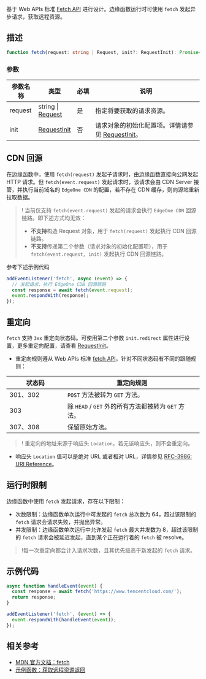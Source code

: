基于 Web APIs 标准 [Fetch API](https://developer.mozilla.org/en-US/docs/Web/API/Fetch_API) 进行设计。边缘函数运行时可使用 `fetch` 发起异步请求，获取远程资源。

## 描述 
```typescript
function fetch(request: string | Request, init?: RequestInit): Promise<Response>
```

### 参数

<table>
  <thead>
    <tr>
      <th width="15%">参数名称</th>
      <th width="15%">类型</th>
      <th width="10%">必填</th>
      <th width="60%">说明</th>
    </tr>
  </thead>
  <tbody>
    <tr>
      <td>request</td>
      <td>
        string | <br>
        <a href="https://www.tencentcloud.com/document/product/1145/52690">Request</a>
      </td>
      <td>是</td>
      <td>指定将要获取的请求资源。</li>
      </td>
    </tr>
    <tr>
      <td>init</td>
      <td><a href="https://www.tencentcloud.com/document/product/1145/52690#RequestInit">RequestInit</a></td>
      <td>否</td>
      <td>
        请求对象的初始化配置项。详情请参见 <a href="https://www.tencentcloud.com/document/product/1145/52690#RequestInit">RequestInit</a>。
      </td>
    </tr>
  </tbody>
</table>

## CDN 回源
在边缘函数中，使用 `fetch(request)` 发起子请求时，由边缘函数直接向公网发起 HTTP 请求。但 `fetch(event.request)` 发起请求时，该请求会由 CDN Server 接管，并执行当前域名的 `EdgeOne CDN` 的配置，若不存在 CDN 缓存，则向源站重新拉取数据。

>! 当前仅支持 `fetch(event.request)` 发起的请求会执行 `EdgeOne CDN` 回源链路。即下述方式均无效：
>- **不支持**构造 Request 对象，用于 `fetch(request)` 发起执行 CDN 回源链路。
>- **不支持**传递第二个参数（请求对象的初始化配置项），用于`fetch(event.request, init)` 发起执行 CDN 回源链路。

参考下述示例代码

```typescript
addEventListener('fetch', async (event) => {
  // 发起请求，执行 EdgeOne CDN 回源链路
  const response = await fetch(event.request);
  event.respondWith(response);
});
```

## 重定向

`fetch` 支持 `3xx` 重定向状态码。可使用第二个参数 `init.redirect` 属性进行设置，更多重定向配置，请查看 [RequestInit](https://www.tencentcloud.com/document/product/1145/52690#RequestInit)。


- 重定向规则遵从 Web APIs 标准 [fetch API](https://fetch.spec.whatwg.org/#http-redirect-fetch)，针对不同状态码有不同的跟随规则：

<table>
  <thead>
    <tr>
      <th width="30%">状态码</th>
      <th width="70%">重定向规则</th>
    </tr>
  </thead>
  <tbody>
    <tr>
      <td>301、302</td>
      <td><code>POST</code> 方法被转为 <code>GET</code> 方法。</td>
    </tr>
    <tr>
      <td>303</td>
      <td>除 <code>HEAD</code> / <code>GET</code> 外的所有方法都被转为 <code>GET</code> 方法。</td>
    </tr>
    <tr>
      <td>307、308</td>
      <td>保留原始方法。</td>
    </tr>
  </tbody>
</table>

>! 重定向的地址来源于响应头 `Location`，若无该响应头，则不会重定向。
- 响应头 `Location` 值可以是绝对 URL 或者相对 URL，详情参见 [RFC-3986: URI Reference](https://www.rfc-editor.org/rfc/rfc3986#section-4.1)。

## 运行时限制
边缘函数中使用 `fetch` 发起请求，存在以下限制：
- 次数限制：边缘函数单次运行中可发起的 `fetch` 总次数为 64，超过该限制的 `fetch` 请求会请求失败，并抛出异常。
- 并发限制：边缘函数单次运行中允许发起 `fetch` 最大并发数为 8，超过该限制的 `fetch` 请求会被延迟发起，直到某个正在运行着的 `fetch` 被 resolve。

>!每一次重定向都会计入请求次数，且其优先级高于新发起的 `fetch` 请求。

## 示例代码
```js
async function handleEvent(event) {
  const response = await fetch('https://www.tencentcloud.com/');
  return response;
}

addEventListener('fetch', (event) => {
  event.respondWith(handleEvent(event));
});
```

## 相关参考 
- [MDN 官方文档：fetch](https://developer.mozilla.org/en-US/docs/Web/API/fetch)
- [示例函数：获取远程资源返回](https://www.tencentcloud.com/document/product/1145/52704)
